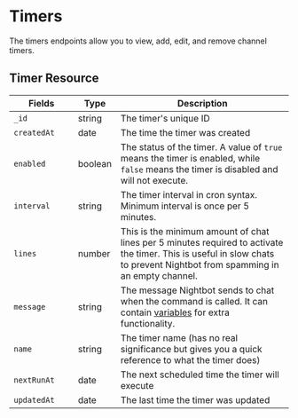 # Timers

The timers endpoints allow you to view, add, edit, and remove channel timers.

## Timer Resource

<table>
	<thead>
		<tr>
			<th style="width: 100px;">Fields</th>
			<th>Type</th>
			<th>Description</th>
		</tr>
	</thead>
	<tbody>
		<tr>
			<td><code>_id</code></td>
			<td>string</td>
			<td>The timer's unique ID</td>
		</tr>
		<tr>
			<td><code>createdAt</code></td>
			<td>date</td>
			<td>The time the timer was created</td>
		</tr>
		<tr>
			<td><code>enabled</code></td>
			<td>boolean</td>
			<td>The status of the timer. A value of <code>true</code> means the timer is enabled, while <code>false</code> means the timer is disabled and will not execute.</td>
		</tr>
		<tr>
			<td><code>interval</code></td>
			<td>string</td>
			<td>The timer interval in cron syntax. Minimum interval is once per 5 minutes.</td>
		</tr>
		<tr>
			<td><code>lines</code></td>
			<td>number</td>
			<td>This is the minimum amount of chat lines per 5 minutes required to activate the timer. This is useful in slow chats to prevent Nightbot from spamming in an empty channel.</td>
		</tr>
		<tr>
			<td><code>message</code></td>
			<td>string</td>
			<td>The message Nightbot sends to chat when the command is called. It can contain <a href="https://docs.nightbot.tv/commands/variables" target="_blank">variables</a> for extra functionality.</td>
		</tr>
		<tr>
			<td><code>name</code></td>
			<td>string</td>
			<td>The timer name (has no real significance but gives you a quick reference to what the timer does)</td>
		</tr>
		<tr>
			<td><code>nextRunAt</code></td>
			<td>date</td>
			<td>The next scheduled time the timer will execute</td>
		</tr>
		<tr>
			<td><code>updatedAt</code></td>
			<td>date</td>
			<td>The last time the timer was updated</td>
		</tr>
	</tbody>
</table>

